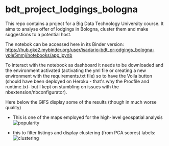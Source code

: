 # bdt_project_lodgings_bologna

This repo contains a project for a Big Data Technology University course.  It aims to analyse offer of lodgings in Bologna, cluster them and make suggestions to a potential host.  

The notebok can be accessed here in its Binder version:
https://hub.gke2.mybinder.org/user/isadario-bdt_pr-odgings_bologna-yple5mmj/notebooks/app.ipynb

To interact with the notebook as dashboard it needs to be downloaded and the environment activated (activating the yml file or creating a new environment with the requirements.txt file) so to have the Voila button (should have been deployed on  Heroku - that's why the Procfile and runtime.txt- but I kept on stumbling on issues with the nbextension/nbconfigurator). 


Here below the GIFS display some of the results (though in much worse quality)  

* This is one of the maps employed for the high-level geospatial analysis 
![popularity](demo_gif/mostcommon.gif)

* this to filter listings and display clustering (from PCA scores) labels: 
![clustering](demo_gif/clustering.gif)

